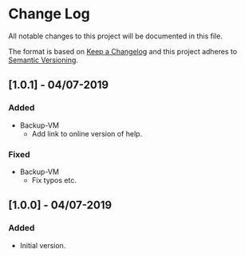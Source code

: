 # Change Log

All notable changes to this project will be documented in this file.

The format is based on [Keep a Changelog](http://keepachangelog.com/)
and this project adheres to [Semantic Versioning](http://semver.org/).

## [1.0.1] - 04/07-2019

### Added

- Backup-VM
  - Add link to online version of help.

### Fixed

- Backup-VM
  - Fix typos etc.

## [1.0.0] - 04/07-2019

### Added

- Initial version.
